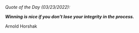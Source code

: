 *Quote of the Day (03/23/2022):*

_**Winning is nice if you don't lose your integrity in the process.**_

Arnold Horshak